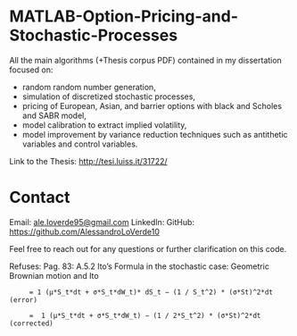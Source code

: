 # MATLAB-Option-Pricing-and-Stochastic-Processes

All the main algorithms (+Thesis corpus PDF) contained in my dissertation focused on:
- random random number generation, 
- simulation of discretized stochastic processes,
- pricing of European, Asian, and barrier options with black and Scholes and SABR model, 
- model calibration to extract implied volatility, 
- model improvement by variance reduction techniques such as antithetic variables and control variables.

Link to the Thesis: http://tesi.luiss.it/31722/

# Contact

Email: ale.loverde95@gmail.com
LinkedIn: 
GitHub: https://github.com/AlessandroLoVerde10

Feel free to reach out for any questions or further clarification on this code.


Refuses: 
Pag. 83: A.5.2 Ito’s Formula in the stochastic case: Geometric Brownian motion and Ito

         = 1 (μ*S_t*dt + σ*S_t*dW_t)* dS_t − (1 / S_t^2) * (σ*St)^2*dt (error)
         
         =  1 (μ*S_t*dt + σ*S_t*dW_t) − (1 / 2*S_t^2) * (σ*St)^2*dt (corrected)


